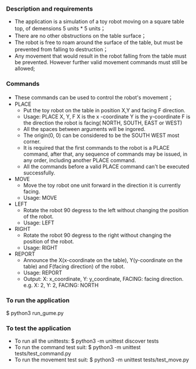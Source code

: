 ### Description and requirements

- The application is a simulation of a toy robot moving on a square table top, of demensions 5 units * 5 units；
- There are no other obstructions on the table surface；
- The robot is free to roam around the surface of the table, but must be prevented from falling to destruction；
- Any movement that would result in the robot falling from the table must be prevented. However further valid movement commands must still be allowed;

### Commands
- These commands can be used to control the robot's movement；
- PLACE
  - Put the toy robot on the table in position X,Y and facing F direction.
  - Usage: PLACE X, Y, F
    X is the x -coordinate
	Y is the y-coordinate
	F is the direction the robot is facing( NORTH, SOUTH, EAST or WEST)
  - All the spaces between arguments will be ingored.
  - The origin(0, 0) can be considered to be the SOUTH WEST most corner.
  - It is required that the first commands to the robot is a PLACE command, after that, any sequence of commands may be issued, in any order, including another PLACE command.
  - All the commands before a valid PLACE command can't be executed successfully.
- MOVE
  - Move the toy robot one unit forward in the direction it is currently facing.
  - Usage: MOVE
- LEFT
  - Rotate the robot 90 degress to the left without changing the position of the robot.
  - Usage: LEFT
- RIGHT
  - Rotate the robot 90 degress to the right without changing the position of the robot.
  - Usage: RIGHT
- REPORT
  - Announce the X(x-coordinate on the table), Y(y-coordinate on the table) and F(facing direction) of the robot.
  - Usage: REPORT
  - Output: X: x_coordinate, Y: y_coordinate, FACING:  facing direction.
    e.g. X: 2, Y: 2, FACING: NORTH

### To run the application
  $ python3 run_gume.py

### To test the application
- To run all the unittests: 
$ python3 -m unittest discover tests
- To run the command test suit:
$ python3 -m unittest tests/test_command.py
- To run the movement test suit:
$ python3 -m unittest tests/test_move.py
